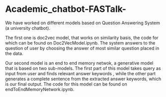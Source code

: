# Academic_chatbot-FASTalk-

We have worked on different models based on Question Answering System (a university chatbot). 

The first one is doc2vec model, that works on similarity basis, the code for which can be found on Doc2VecModel.ipynb. The system answers to the question of user by choosing the answer of most similar question placed in the data.

Our second model is an end to end memory netwok, a generative model that is based on two sub-models. The first part of this model takes query as input from user and finds relevant answer keywords , while the other part generates a complete sentence from the extracted answer keywords, which is our final output. The code for this model can be found on endToEndMemoryNetwork.ipynb.

